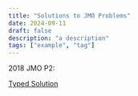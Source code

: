 ```yaml
---
title: "Solutions to JMO Problems"
date: 2024-09-11
draft: false
description: "a description"
tags: ["example", "tag"]
---
```

2018 JMO P2:

[Typed Solution](2018_JMO_P2.pdf)

